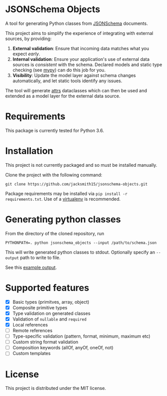 # JSONSchema Objects
A tool for generating Python classes from [JSONSchema](https://json-schema.org/) documents.

This project aims to simplify the experience of integrating with external sources, by providing:
1. **External validation**: Ensure that incoming data matches what you expect _early_.
2. **Internal validation**: Ensure your application's use of external data sources is _consistent_ with the schema. Declared models and static type checking (see [mypy](http://mypy-lang.org/)) can do this job for you.
3. **Visibility**: Update the model layer against schema changes automatically, and let static tools identify any issues.

The tool will generate [attrs](http://www.attrs.org/en/stable/index.html) dataclasses which can then be used and extended as a model layer for the external data source.

# Requirements
This package is currently tested for Python 3.6.

# Installation
This project is not currently packaged and so must be installed manually.

Clone the project with the following command:
```
git clone https://github.com/jacksmith15/jsonschema-objects.git
```

Package requirements may be installed via `pip install -r requirements.txt`. Use of a [virtualenv](https://virtualenv.pypa.io/) is recommended.

# Generating python classes
From the directory of the cloned repository, run
```
PYTHONPATH=. python jsonschema_objects --input /path/to/schema.json
```

This will write generated python classes to stdout. Optionally specify an `--output` path to write to file.

See this [example output](https://github.com/jacksmith15/jsonschema-objects/blob/master/tests/models/simple.py).

# Supported features
- [x] Basic types (primitves, array, object)
- [x] Composite primitive types
- [x] Type validation on generated classes
- [x] Validation of `nullable` and `required`
- [x] Local references
- [ ] Remote references
- [ ] Type-specific validation (pattern, format, minimum, maximum etc)
- [ ] Custom string format validation
- [ ] Composition keywords (allOf, anyOf, oneOf, not)
- [ ] Custom templates

# License
This project is distributed under the MIT license.

